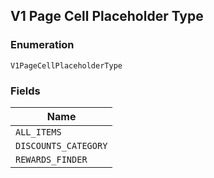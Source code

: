 ## V1 Page Cell Placeholder Type

### Enumeration

`V1PageCellPlaceholderType`

### Fields

| Name |
|  --- |
| `ALL_ITEMS` |
| `DISCOUNTS_CATEGORY` |
| `REWARDS_FINDER` |

